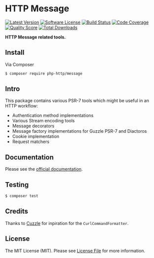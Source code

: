 # HTTP Message

[![Latest Version](https://img.shields.io/github/release/php-http/message.svg?style=flat-square)](https://github.com/php-http/message/releases)
[![Software License](https://img.shields.io/badge/license-MIT-brightgreen.svg?style=flat-square)](LICENSE)
[![Build Status](https://img.shields.io/travis/php-http/message.svg?style=flat-square)](https://travis-ci.org/php-http/message)
[![Code Coverage](https://img.shields.io/scrutinizer/coverage/g/php-http/message.svg?style=flat-square)](https://scrutinizer-ci.com/g/php-http/message)
[![Quality Score](https://img.shields.io/scrutinizer/g/php-http/message.svg?style=flat-square)](https://scrutinizer-ci.com/g/php-http/message)
[![Total Downloads](https://img.shields.io/packagist/dt/php-http/message.svg?style=flat-square)](https://packagist.org/packages/php-http/message)

**HTTP Message related tools.**


## Install

Via Composer

``` bash
$ composer require php-http/message
```


## Intro

This package contains various PSR-7 tools which might be useful in an HTTP workflow:

- Authentication method implementations
- Various Stream encoding tools
- Message decorators
- Message factory implementations for Guzzle PSR-7 and Diactoros
- Cookie implementation
- Request matchers


## Documentation

Please see the [official documentation](http://docs.php-http.org/en/latest/message.html).


## Testing

``` bash
$ composer test
```


## Credits

Thanks to [Cuzzle](https://github.com/namshi/cuzzle) for inpiration for the `CurlCommandFormatter`.


## License

The MIT License (MIT). Please see [License File](LICENSE) for more information.
